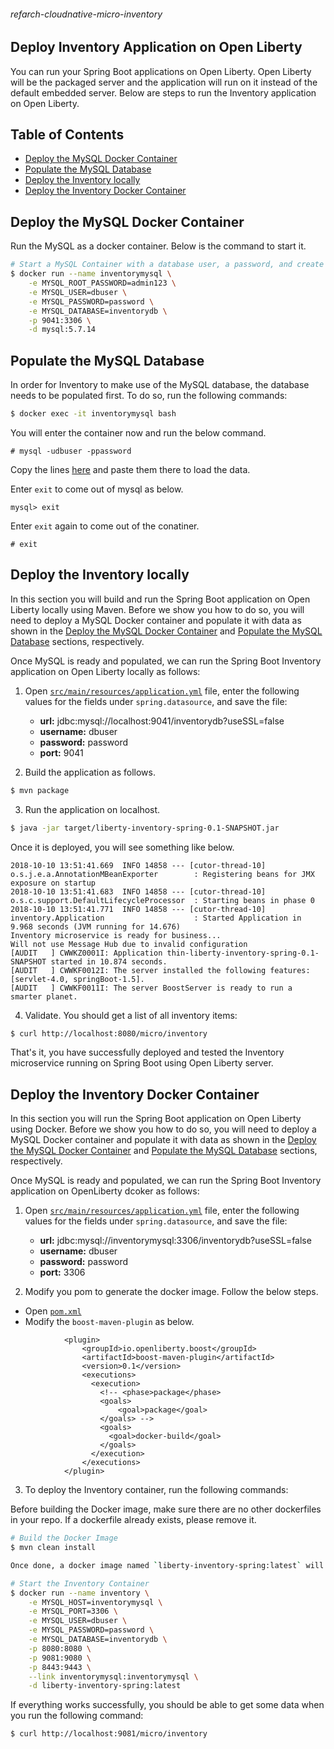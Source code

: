 ###### refarch-cloudnative-micro-inventory

## Deploy Inventory Application on Open Liberty

You can run your Spring Boot applications on Open Liberty. Open Liberty will be the packaged server and the application will run on it instead of the default embedded server. Below are steps to run the Inventory application on Open Liberty.

## Table of Contents
+ [Deploy the MySQL Docker Container](#deploy-the-mysql-docker-container)
+ [Populate the MySQL Database](#populate-the-mysql-database)
+ [Deploy the Inventory locally](#deploy-the-inventory-locally)
+ [Deploy the Inventory Docker Container](#deploy-the-inventory-docker-container)

## Deploy the MySQL Docker Container

Run the MySQL as a docker container. Below is the command to start it.

```bash
# Start a MySQL Container with a database user, a password, and create a new database
$ docker run --name inventorymysql \
    -e MYSQL_ROOT_PASSWORD=admin123 \
    -e MYSQL_USER=dbuser \
    -e MYSQL_PASSWORD=password \
    -e MYSQL_DATABASE=inventorydb \
    -p 9041:3306 \
    -d mysql:5.7.14
```

## Populate the MySQL Database

In order for Inventory to make use of the MySQL database, the database needs to be populated first. To do so, run the following commands:
```bash
$ docker exec -it inventorymysql bash
```

You will enter the container now and run the below command.
```
# mysql -udbuser -ppassword
```

Copy the lines [here](https://github.com/ibm-cloud-architecture/refarch-cloudnative-micro-inventory/blob/spring/scripts/mysql_data.sql) and paste them there to load the data.

Enter `exit` to come out of mysql as below.
```
mysql> exit
```
Enter `exit` again to come out of the conatiner.

```
# exit
```

## Deploy the Inventory locally

In this section you will build and run the Spring Boot application on Open Liberty locally using Maven. Before we show you how to do so, you will need to deploy a MySQL Docker container and populate it with data as shown in the [Deploy the MySQL Docker Container](#deploy-the-mysql-docker-container) and [Populate the MySQL Database](#populate-the-mysql-database) sections, respectively.

Once MySQL is ready and populated, we can run the Spring Boot Inventory application on Open Liberty locally as follows:

1. Open [`src/main/resources/application.yml`](src/main/resources/application.yml) file, enter the following values for the fields under `spring.datasource`, and save the file:
    * **url:** jdbc:mysql://localhost:9041/inventorydb?useSSL=false
    * **username:** dbuser
    * **password:** password
    * **port:** 9041

2. Build the application as follows.
```bash
$ mvn package
```

3. Run the application on localhost.
```bash
$ java -jar target/liberty-inventory-spring-0.1-SNAPSHOT.jar
```

Once it is deployed, you will see something like below.

```
2018-10-10 13:51:41.669  INFO 14858 --- [cutor-thread-10] o.s.j.e.a.AnnotationMBeanExporter        : Registering beans for JMX exposure on startup
2018-10-10 13:51:41.683  INFO 14858 --- [cutor-thread-10] o.s.c.support.DefaultLifecycleProcessor  : Starting beans in phase 0
2018-10-10 13:51:41.771  INFO 14858 --- [cutor-thread-10] inventory.Application                    : Started Application in 9.968 seconds (JVM running for 14.676)
Inventory microservice is ready for business...
Will not use Message Hub due to invalid configuration
[AUDIT   ] CWWKZ0001I: Application thin-liberty-inventory-spring-0.1-SNAPSHOT started in 10.874 seconds.
[AUDIT   ] CWWKF0012I: The server installed the following features: [servlet-4.0, springBoot-1.5].
[AUDIT   ] CWWKF0011I: The server BoostServer is ready to run a smarter planet.
```

4. Validate. You should get a list of all inventory items:
```bash
$ curl http://localhost:8080/micro/inventory
```

That's it, you have successfully deployed and tested the Inventory microservice running on Spring Boot using Open Liberty server.

## Deploy the Inventory Docker Container

In this section you will run the Spring Boot application on Open Liberty using Docker. Before we show you how to do so, you will need to deploy a MySQL Docker container and populate it with data as shown in the [Deploy the MySQL Docker Container](#deploy-the-mysql-docker-container) and [Populate the MySQL Database](#populate-the-mysql-database) sections, respectively.

Once MySQL is ready and populated, we can run the Spring Boot Inventory application on OpenLiberty dcoker as follows:

1. Open [`src/main/resources/application.yml`](src/main/resources/application.yml) file, enter the following values for the fields under `spring.datasource`, and save the file:
    * **url:** jdbc:mysql://inventorymysql:3306/inventorydb?useSSL=false
    * **username:** dbuser
    * **password:** password
    * **port:** 3306

2. Modify you pom to generate the docker image. Follow the below steps.
- Open [`pom.xml`](pom.xml)
- Modify the `boost-maven-plugin` as below.

```
            <plugin>
                <groupId>io.openliberty.boost</groupId>
                <artifactId>boost-maven-plugin</artifactId>
                <version>0.1</version>
                <executions>
                  <execution>
                    <!-- <phase>package</phase>
                    <goals>
                        <goal>package</goal>
                    </goals> -->
                    <goals>
                      <goal>docker-build</goal>
                    </goals>
                  </execution>
                </executions>
            </plugin>
```

3. To deploy the Inventory container, run the following commands:

Before building the Docker image, make sure there are no other dockerfiles in your repo. If a dockerfile already exists, please remove it.

```bash
# Build the Docker Image
$ mvn clean install 

Once done, a docker image named `liberty-inventory-spring:latest` will be built automatically for you.

# Start the Inventory Container
$ docker run --name inventory \
    -e MYSQL_HOST=inventorymysql \
    -e MYSQL_PORT=3306 \
    -e MYSQL_USER=dbuser \
    -e MYSQL_PASSWORD=password \
    -e MYSQL_DATABASE=inventorydb \
    -p 8080:8080 \
    -p 9081:9080 \
    -p 8443:9443 \
    --link inventorymysql:inventorymysql \
    -d liberty-inventory-spring:latest
```

If everything works successfully, you should be able to get some data when you run the following command:
```bash
$ curl http://localhost:9081/micro/inventory
```
